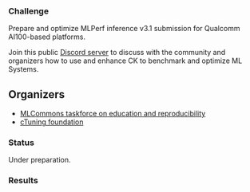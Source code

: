 ### Challenge

Prepare and optimize MLPerf inference v3.1 submission for Qualcomm AI100-based platforms.

Join this public [Discord server](https://discord.gg/JjWNWXKxwT) to discuss with the community and organizers
how to use and enhance CK to benchmark and optimize ML Systems.

## Organizers

* [MLCommons taskforce on education and reproducibility](https://cKnowledge.org/mlcommons-taskforce)
* [cTuning foundation](https://cTuning.org)

### Status

Under preparation.

### Results

